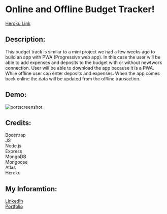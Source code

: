 # Online and Offline Budget Tracker!  

[Heroku Link](https://calm-castle-40339.herokuapp.com/)  

## Description:  
This budget track is similar to a mini project we had a few weeks ago to build an app with PWA (Progressive web app). In this case the user will be able to add expenses and deposits to the budget with or without newtwork connection. User will be able to download the app because it is a PWA. While offline user can enter deposits and expenses. When the app comes back online the data will be updated from the offline transaction.  

## Demo:  
<img src="https://user-images.githubusercontent.com/67118229/102182220-c5212b80-3e60-11eb-8f8f-d0bc90d4ab56.png" alt="portscreenshot">  

## Credits:  
Bootstrap  
JS  
Node.js  
Express  
MongoDB  
Mongoose  
Atlas  
Heroku   

## My Inforamtion:  
[LinkedIn]()  
[Portfolio]()  
